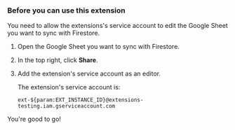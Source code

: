 ### Before you can use this extension

You need to allow the extensions's service account to edit the Google Sheet you want to sync with Firestore.

1.  Open the Google Sheet you want to sync with Firestore.
2.  In the top right, click **Share**.
3.  Add the extension's service account as an editor.

    The extension's service account is:

    ```
    ext-${param:EXT_INSTANCE_ID}@extensions-testing.iam.gserviceaccount.com
    ```

You're good to go!

